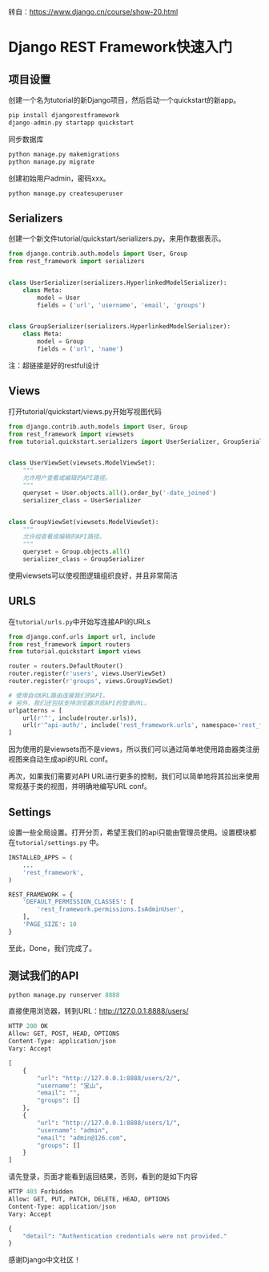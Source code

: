 转自：https://www.django.cn/course/show-20.html



# Django REST Framework快速入门

## 项目设置

创建一个名为tutorial的新Django项目，然后启动一个quickstart的新app。

```python
pip install djangorestframework
django-admin.py startapp quickstart
```

同步数据库

```python
python manage.py makemigrations
python manage.py migrate
```

创建初始用户admin，密码xxx。

```python
python manage.py createsuperuser
```

## Serializers

创建一个新文件tutorial/quickstart/serializers.py，来用作数据表示。

```python
from django.contrib.auth.models import User, Group
from rest_framework import serializers


class UserSerializer(serializers.HyperlinkedModelSerializer):
    class Meta:
        model = User
        fields = ('url', 'username', 'email', 'groups')


class GroupSerializer(serializers.HyperlinkedModelSerializer):
    class Meta:
        model = Group
        fields = ('url', 'name')
```

注：超链接是好的restful设计

## Views

打开tutorial/quickstart/views.py开始写视图代码

```python
from django.contrib.auth.models import User, Group
from rest_framework import viewsets
from tutorial.quickstart.serializers import UserSerializer, GroupSerializer


class UserViewSet(viewsets.ModelViewSet):
    """
    允许用户查看或编辑的API路径。
    """
    queryset = User.objects.all().order_by('-date_joined')
    serializer_class = UserSerializer


class GroupViewSet(viewsets.ModelViewSet):
    """
    允许组查看或编辑的API路径。
    """
    queryset = Group.objects.all()
    serializer_class = GroupSerializer
```

使用viewsets可以使视图逻辑组织良好，并且非常简洁

## URLS

在`tutorial/urls.py`中开始写连接API的URLs

```python
from django.conf.urls import url, include
from rest_framework import routers
from tutorial.quickstart import views

router = routers.DefaultRouter()
router.register(r'users', views.UserViewSet)
router.register(r'groups', views.GroupViewSet)

# 使用自动URL路由连接我们的API。
# 另外，我们还包括支持浏览器浏览API的登录URL。
urlpatterns = [
    url(r'^', include(router.urls)),
    url(r'^api-auth/', include('rest_framework.urls', namespace='rest_framework'))
]
```

因为使用的是viewsets而不是views，所以我们可以通过简单地使用路由器类注册视图来自动生成api的URL conf。

再次，如果我们需要对API URL进行更多的控制，我们可以简单地将其拉出来使用常规基于类的视图，并明确地编写URL conf。

## Settings

设置一些全局设置。打开分页，希望王我们的api只能由管理员使用。设置模块都在`tutorial/settings.py` 中。

```python
INSTALLED_APPS = (
    ...
    'rest_framework',
)

REST_FRAMEWORK = {
    'DEFAULT_PERMISSION_CLASSES': [
        'rest_framework.permissions.IsAdminUser',
    ],
    'PAGE_SIZE': 10
}
```

至此，Done，我们完成了。



## 测试我们的API

```python
python manage.py runserver 8888
```

直接使用浏览器，转到URL：http://127.0.0.1:8888/users/

```python
HTTP 200 OK
Allow: GET, POST, HEAD, OPTIONS
Content-Type: application/json
Vary: Accept

[
    {
        "url": "http://127.0.0.1:8888/users/2/",
        "username": "宝山",
        "email": "",
        "groups": []
    },
    {
        "url": "http://127.0.0.1:8888/users/1/",
        "username": "admin",
        "email": "admin@126.com",
        "groups": []
    }
]
```

请先登录，页面才能看到返回结果，否则，看到的是如下内容

```python
HTTP 403 Forbidden
Allow: GET, PUT, PATCH, DELETE, HEAD, OPTIONS
Content-Type: application/json
Vary: Accept

{
    "detail": "Authentication credentials were not provided."
}
```



感谢Django中文社区！
